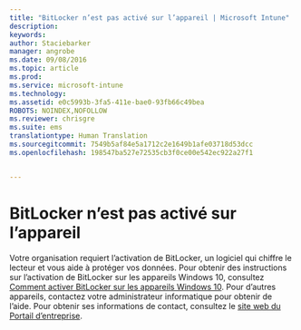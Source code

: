 ```yaml
---
title: "BitLocker n’est pas activé sur l’appareil | Microsoft Intune"
description: 
keywords: 
author: Staciebarker
manager: angrobe
ms.date: 09/08/2016
ms.topic: article
ms.prod: 
ms.service: microsoft-intune
ms.technology: 
ms.assetid: e0c5993b-3fa5-411e-bae0-93fb66c49bea
ROBOTS: NOINDEX,NOFOLLOW
ms.reviewer: chrisgre
ms.suite: ems
translationtype: Human Translation
ms.sourcegitcommit: 7549b5af84e5a1712c2e1649b1afe03718d53dcc
ms.openlocfilehash: 198547ba527e72535cb3f0ce00e542ec922a27f1


---
```



# BitLocker n’est pas activé sur l’appareil

Votre organisation requiert l’activation de BitLocker, un logiciel qui chiffre le lecteur et vous aide à protéger vos données. Pour obtenir des instructions sur l’activation de BitLocker sur les appareils Windows 10, consultez [Comment activer BitLocker sur les appareils Windows 10](https://gallery.technet.microsoft.com/How-to-turn-on-BitLocker-34294d3d). Pour d’autres appareils, contactez votre administrateur informatique pour obtenir de l’aide. Pour obtenir ses informations de contact, consultez le [site web du Portail d’entreprise](http://portal.manage.microsoft.com).





<!--HONumber=Sep16_HO2-->


